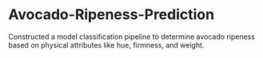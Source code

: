 # Avocado-Ripeness-Prediction
Constructed a model classification pipeline to determine avocado ripeness based on physical attributes like hue, firmness, and weight.
